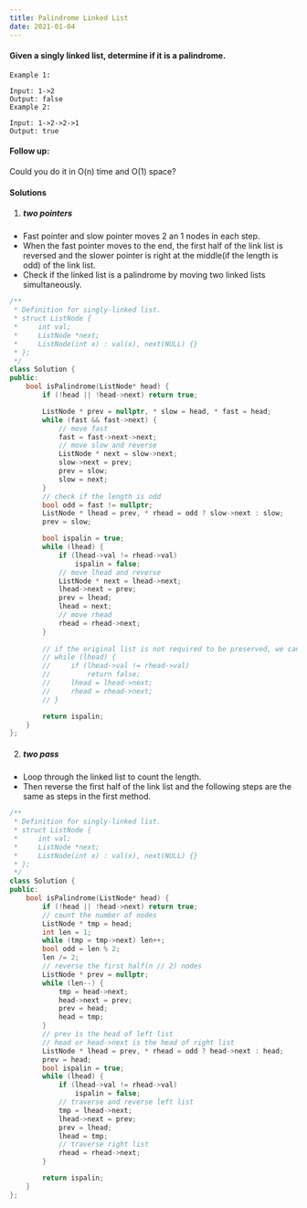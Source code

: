 ```yaml
---
title: Palindrome Linked List
date: 2021-01-04
---
```

#### Given a singly linked list, determine if it is a palindrome.

```
Example 1:

Input: 1->2
Output: false
Example 2:

Input: 1->2->2->1
Output: true
```

#### Follow up:
Could you do it in O(n) time and O(1) space?


#### Solutions

1. ##### two pointers

- Fast pointer and slow pointer moves 2 an 1 nodes in each step.
- When the fast pointer moves to the end, the first half of the link list is reversed and the slower pointer is right at the middle(if the length is odd) of the link list.
- Check if the linked list is a palindrome by moving two linked lists simultaneously.

```cpp
/**
 * Definition for singly-linked list.
 * struct ListNode {
 *     int val;
 *     ListNode *next;
 *     ListNode(int x) : val(x), next(NULL) {}
 * };
 */
class Solution {
public:
    bool isPalindrome(ListNode* head) {
        if (!head || !head->next) return true;

        ListNode * prev = nullptr, * slow = head, * fast = head;
        while (fast && fast->next) {
            // move fast
            fast = fast->next->next;
            // move slow and reverse
            ListNode * next = slow->next;
            slow->next = prev;
            prev = slow;
            slow = next;
        }
        // check if the length is odd
        bool odd = fast != nullptr;
        ListNode * lhead = prev, * rhead = odd ? slow->next : slow;
        prev = slow;

        bool ispalin = true;
        while (lhead) {
            if (lhead->val != rhead->val)
                ispalin = false;
            // move lhead and reverse
            ListNode * next = lhead->next;
            lhead->next = prev;
            prev = lhead;
            lhead = next;
            // move rhead
            rhead = rhead->next;
        }
        
        // if the original list is not required to be preserved, we can:
        // while (lhead) {
        //     if (lhead->val != rhead->val)
        //         return false;
        //     lhead = lhead->next;
        //     rhead = rhead->next;
        // }

        return ispalin;
    }
};
```


2. ##### two pass


- Loop through the linked list to count the length.
- Then reverse the first half of the link list and the following steps are the same as steps in the first method.

```cpp
/**
 * Definition for singly-linked list.
 * struct ListNode {
 *     int val;
 *     ListNode *next;
 *     ListNode(int x) : val(x), next(NULL) {}
 * };
 */
class Solution {
public:
    bool isPalindrome(ListNode* head) {
        if (!head || !head->next) return true;
        // count the number of nodes
        ListNode * tmp = head;
        int len = 1;
        while (tmp = tmp->next) len++;
        bool odd = len % 2;
        len /= 2;
        // reverse the first half(n // 2) nodes
        ListNode * prev = nullptr;
        while (len--) {
            tmp = head->next;
            head->next = prev;
            prev = head;
            head = tmp;
        }
        // prev is the head of left list
        // head or head->next is the head of right list
        ListNode * lhead = prev, * rhead = odd ? head->next : head;
        prev = head;
        bool ispalin = true;
        while (lhead) {
            if (lhead->val != rhead->val)
                ispalin = false;
            // traverse and reverse left list
            tmp = lhead->next;
            lhead->next = prev;
            prev = lhead;
            lhead = tmp;
            // traverse right list
            rhead = rhead->next;
        }

        return ispalin;
    }
};
```